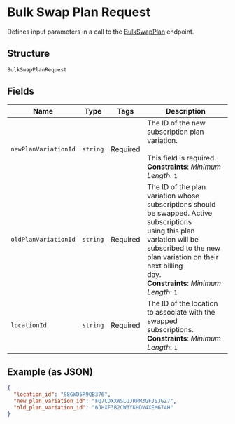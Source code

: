 <!-- Optimized: 2025-10-06 -->
<!-- RPM: 1.6.2.1.1.6.2.1_bulk-swap-plan-request_20251006 -->
<!-- Session: E2E RPM DNA Application -->
<!-- AOM: RND (Reggie & Dro) -->
<!-- COI: TECHNOLOGY -->
<!-- RPM: HIGH -->
<!-- ACTION: BUILD -->


# Bulk Swap Plan Request

Defines input parameters in a call to the
[BulkSwapPlan](../../doc/api/subscriptions.md#bulk-swap-plan) endpoint.

## Structure

`BulkSwapPlanRequest`

## Fields

| Name | Type | Tags | Description |
|  --- | --- | --- | --- |
| `newPlanVariationId` | `string` | Required | The ID of the new subscription plan variation.<br><br>This field is required.<br>**Constraints**: *Minimum Length*: `1` |
| `oldPlanVariationId` | `string` | Required | The ID of the plan variation whose subscriptions should be swapped. Active subscriptions<br>using this plan variation will be subscribed to the new plan variation on their next billing<br>day.<br>**Constraints**: *Minimum Length*: `1` |
| `locationId` | `string` | Required | The ID of the location to associate with the swapped subscriptions.<br>**Constraints**: *Minimum Length*: `1` |

## Example (as JSON)

```json
{
  "location_id": "S8GWD5R9QB376",
  "new_plan_variation_id": "FQ7CDXXWSLUJRPM3GFJSJGZ7",
  "old_plan_variation_id": "6JHXF3B2CW3YKHDV4XEM674H"
}
```
